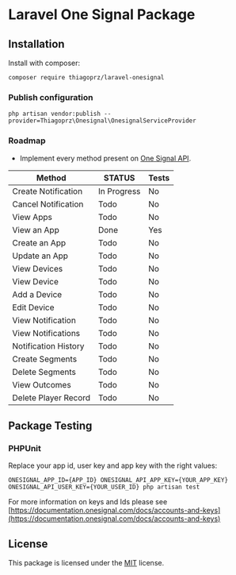 # Laravel One Signal Package

## Installation
Install with composer:

`composer require thiagoprz/laravel-onesignal`

### Publish configuration
`php artisan vendor:publish --provider=Thiagoprz\Onesignal\OnesignalServiceProvider`


### Roadmap
- Implement every method present on [One Signal API](https://documentation.onesignal.com/reference/create-notification).

| Method               | STATUS      | Tests |
|----------------------|-------------|------|
| Create Notification  | In Progress | No  |
| Cancel Notification  | Todo        | No  |
| View Apps            | Todo        | No  |
| View an App          | Done        | Yes |
| Create an App        | Todo        | No  |
| Update an App        | Todo        | No  |
| View Devices         | Todo        | No  |
| View Device          | Todo        | No  |
| Add a Device         | Todo        | No  |
| Edit Device          | Todo        | No  |
| View Notification    | Todo        | No  |
| View Notifications   | Todo        | No  |
| Notification History | Todo        | No  |
| Create Segments      | Todo        | No  |
| Delete Segments      | Todo        | No  |
| View Outcomes        | Todo        | No  |
| Delete Player Record | Todo        | No  |



## Package Testing
### PHPUnit
Replace your app id, user key and app key with the right values:

`ONESIGNAL_APP_ID={APP_ID} ONESIGNAL_API_APP_KEY={YOUR_APP_KEY} ONESIGNAL_API_USER_KEY={YOUR_USER_ID} php artisan test`

For more information on keys and Ids please see [https://documentation.onesignal.com/docs/accounts-and-keys](https://documentation.onesignal.com/docs/accounts-and-keys)

## License
This package is licensed under the
[MIT](License.txt) license.